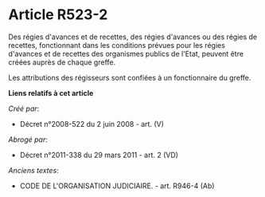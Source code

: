 # Article R523-2

Des régies d'avances et de recettes, des régies d'avances ou des régies de recettes, fonctionnant dans les conditions prévues
pour les régies d'avances et de recettes des organismes publics de l'Etat, peuvent être créées auprès de chaque greffe.

Les attributions des régisseurs sont confiées à un fonctionnaire du greffe.

**Liens relatifs à cet article**

_Créé par_:

  - Décret n°2008-522 du 2 juin 2008 - art. (V)

_Abrogé par_:

  - Décret n°2011-338 du 29 mars 2011 - art. 2 (VD)

_Anciens textes_:

  - CODE DE L'ORGANISATION JUDICIAIRE. - art. R946-4 (Ab)
